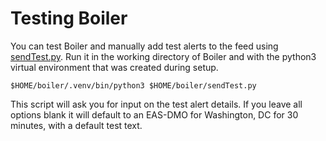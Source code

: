 # Testing Boiler
You can test Boiler and manually add test alerts to the feed using [sendTest.py](https://github.com/MissMeridian/boiler/blob/main/sendTest.py). Run it in the working directory of Boiler and with the python3 virtual environment that was created during setup.

`$HOME/boiler/.venv/bin/python3 $HOME/boiler/sendTest.py`

This script will ask you for input on the test alert details. If you leave all options blank it will default to an EAS-DMO for Washington, DC for 30 minutes, with a default test text.
